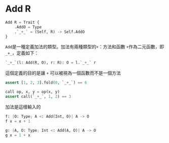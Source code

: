 # Add R

```python
Add R = Trait {
    .AddO = Type
    .`_+_` = (Self, R) -> Self.AddO
}
```

`Add`是一種定義加法的類型。加法有兩種類型的`+`：方法和函數
`+`作為二元函數，即`_+_`，定義如下：

```python
`_+_`(l: Add(R, O), r: R): O = l.`_+_` r
```

這個定義的目的是讓 `+` 可以被視為一個函數而不是一個方法

```python
assert [1, 2, 3].fold(0, `_+_`) == 6

call op, x, y = op(x, y)
assert call(`_+_`, 1, 2) == 3
```

加法是這樣輸入的

```python
f: |O: Type; A <: Add(Int, O)| A -> O
f x = x + 1

g: |A, O: Type; Int <: Add(A, O)| A -> O
g x = 1 + x
```
